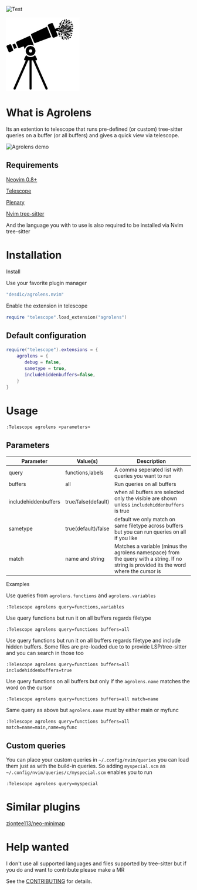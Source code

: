 ![Test](https://github.com/desdic/agrolens.nvim/actions/workflows/ci.yml/badge.svg)

![Agrolens](media/agrolens.png "Agrolens")

# What is Agrolens

Its an extention to telescope that runs pre-defined (or custom) tree-sitter queries on a buffer (or all buffers) and gives a quick view via telescope.

![Agrolens demo](https://greyhat.dk/agrolens/agrolens.gif "Agrolens demo")

## Requirements

[Neovim 0.8+](https://github.com/neovim/neovim)

[Telescope](https://github.com/nvim-telescope/telescope.nvim)

[Plenary](https://github.com/nvim-lua/plenary.nvim)

[Nvim tree-sitter](https://github.com/nvim-treesitter/nvim-treesitter)

And the language you with to use is also required to be installed via Nvim tree-sitter

# Installation

Install 

Use your favorite plugin manager

```lua
"desdic/agrolens.nvim"
```

Enable the extension in telescope

```lua
require "telescope".load_extension("agrolens")
```

## Default configuration

```lua
require("telescope").extensions = {
    agrolens = {
       debug = false,
       sametype = true,
       includehiddenbuffers=false,
    }
}
```

# Usage

```
:Telescope agrolens <parameters>
```

## Parameters

| Parameter | Value(s) | Description |
| --- | ---| ----------- |
| query | functions,labels | A comma seperated list with queries you want to run |
| buffers | all | Run queries on all buffers | 
| includehiddenbuffers | true/false(default) | when all buffers are selected only the visible are shown unless `includehiddenbuffers` is true |
| sametype | true(default)/false | default we only match on same filetype across buffers but you can run queries on all if you like |
| match | name and string | Matches a variable (minus the agrolens namespace) from the query with a string. If no string is provided its the word where the cursor is |

Examples

Use queries from `agrolens.functions` and `agrolens.variables`
```
:Telescope agrolens query=functions,variables
```

Use query functions but run it on all buffers regards filetype
```
:Telescope agrolens query=functions buffers=all
```

Use query functions but run it on all buffers regards filetype and include hidden buffers. Some files are pre-loaded
due to to provide LSP/tree-sitter and you can search in those too
```
:Telescope agrolens query=functions buffers=all includehiddenbuffers=true
```

Use query functions on all buffers but only if the `agrolens.name` matches the word on the cursor
```
:Telescope agrolens query=functions buffers=all match=name
```

Same query as above but `agrolens.name` must by either main or myfunc
```
:Telescope agrolens query=functions buffers=all match=name=main,name=myfunc
```

## Custom queries

You can place your custom queries in `~/.config/nvim/queries` you can load them just as with the build-in queries. So adding `myspecial.scm` as `~/.config/nvim/queries/c/myspecial.scm` enables you to run

```
:Telescope agrolens query=myspecial
```

# Similar plugins

[ziontee113/neo-minimap](https://github.com/ziontee113/neo-minimap)

# Help wanted

I don't use all supported languages and files supported by tree-sitter but if you do and want to contribute please make a MR

See the [CONTRIBUTING](CONTRIBUTING.md) for details.
